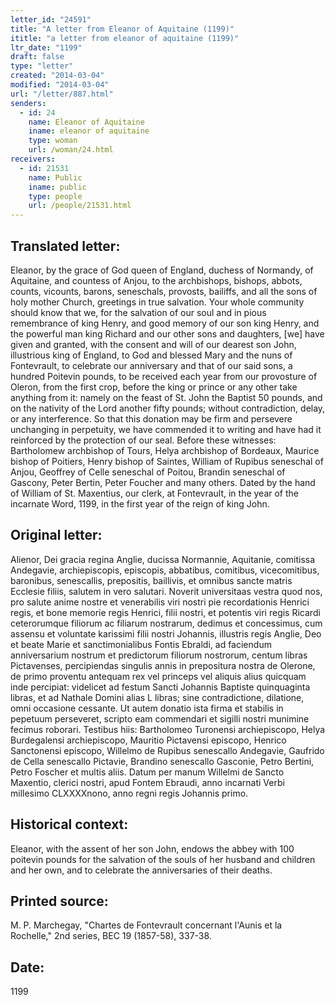```yaml
---
letter_id: "24591"
title: "A letter from Eleanor of Aquitaine (1199)"
ititle: "a letter from eleanor of aquitaine (1199)"
ltr_date: "1199"
draft: false
type: "letter"
created: "2014-03-04"
modified: "2014-03-04"
url: "/letter/887.html"
senders:
  - id: 24
    name: Eleanor of Aquitaine
    iname: eleanor of aquitaine
    type: woman
    url: /woman/24.html
receivers:
  - id: 21531
    name: Public
    iname: public
    type: people
    url: /people/21531.html
---
```

<h2> Translated letter:</h2>Eleanor, by the grace of God queen of England, duchess of Normandy, of Aquitaine, and countess of Anjou, to the archbishops, bishops, abbots, counts, vicounts, barons, seneschals, provosts, bailiffs, and all the sons of holy mother Church, greetings in true salvation.
Your whole community should know that we, for the salvation of our soul and in pious remembrance of king Henry, and good memory of our son king Henry, and the powerful man king Richard and our other sons and daughters, [we] have given and granted, with the consent and will of our dearest son John, illustrious king of England, to God and blessed Mary and the nuns of Fontevrault, to celebrate our anniversary and that of our said sons, a hundred Poitevin pounds, to be received each year from our provosture of Oleron, from the first crop, before the king or prince or any other take anything from it:  namely on the feast of St. John the Baptist 50 pounds, and on the nativity of the Lord another fifty pounds; without contradiction, delay, or any interference.  So that this donation may be firm and persevere unchanging in perpetuity, we have commended it to writing and have had it reinforced by the protection of our seal.
Before these witnesses:  Bartholomew archbishop of Tours, Helya archbishop of Bordeaux, Maurice bishop of Poitiers, Henry bishop of Saintes, William of Rupibus seneschal of Anjou, Geoffrey of Celle seneschal of Poitou, Brandin seneschal of Gascony, Peter Bertin, Peter Foucher and many others.
Dated by the hand of William of St. Maxentius, our clerk, at Fontevrault, in the year of the incarnate Word, 1199, in the first year of the reign of king John.
<h2 class="mt-4"> Original letter:</h2>Alienor, Dei gracia regina Anglie, ducissa Normannie, Aquitanie, comitissa Andegavie, archiepiscopis, episcopis, abbatibus, comitibus, vicecomitibus, baronibus, senescallis, prepositis, baillivis, et omnibus sancte matris Ecclesie filiis, salutem in vero salutari.
Noverit universitaas vestra quod nos, pro salute anime nostre et venerabilis viri nostri pie recordationis Henrici regis, et bone memorie regis Henrici, filii nostri, et potentis viri regis Ricardi ceterorumque filiorum ac filiarum nostrarum, dedimus et concessimus, cum assensu et voluntate karissimi filii nostri Johannis, illustris regis Anglie, Deo et beate Marie et sanctimonialibus Fontis Ebraldi, ad faciendum anniversarium nostrum et predictorum filiorum nostrorum, centum libras Pictavenses, percipiendas singulis annis in prepositura nostra de Olerone, de primo proventu antequam rex vel princeps vel aliquis alius quicquam inde percipiat:  videlicet ad festum Sancti Johannis Baptiste quinquaginta libras, et ad Nathale Domini alias L libras; sine contradictione, dilatione, omni occasione cessante.  Ut autem donatio ista firma et stabilis in pepetuum perseveret, scripto eam commendari et sigilli nostri munimine fecimus roborari.
Testibus hiis:  Bartholomeo Turonensi archiepiscopo, Helya Burdegalensi archiepiscopo, Mauritio Pictavensi episcopo, Henrico Sanctonensi episcopo, Willelmo de Rupibus senescallo Andegavie, Gaufrido de Cella senescallo Pictavie, Brandino senescallo Gasconie, Petro Bertini, Petro Foscher et multis aliis.
Datum per manum Willelmi de Sancto Maxentio, clerici nostri, apud Fontem Ebraudi, anno incarnati Verbi millesimo CLXXXXnono, anno regni regis Johannis primo.
<h2 class="mt-4"> Historical context:</h2>Eleanor, with the assent of her son John, endows the abbey with 100 poitevin pounds for the salvation of the souls of her husband and children and her own, and to celebrate the anniversaries of their deaths.
<h2 class="mt-4"> Printed source:</h2>M. P. Marchegay, "Chartes de Fontevrault concernant l'Aunis et la Rochelle," 2nd series, BEC 19 (1857-58), 337-38.
<h2 class="mt-4"> Date:</h2>1199